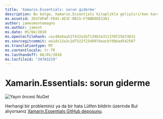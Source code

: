 ```yaml
---
title: 'Xamarin.Essentials: sorun giderme'
description: Bu belge, Xamarin.Essentials kitaplıkla geliştirirken karşılaşılan sorunları giderme açıklar.
ms.assetid: 2E474FAF-F841-4E3C-B815-F7ABD8EE3361
author: jamesmontemagno
ms.author: jamont
ms.date: 05/04/2018
ms.openlocfilehash: cac48e6aa52f432a2bf139b3a311370f25633031
ms.sourcegitcommit: ea1dc12a3c2d7322f234997daacbfdb6ad542507
ms.translationtype: MT
ms.contentlocale: tr-TR
ms.lasthandoff: 06/05/2018
ms.locfileid: "34783219"
---
```

# <a name="xamarinessentials-troubleshooting"></a>Xamarin.Essentials: sorun giderme

![Yayın öncesi NuGet](~/media/shared/pre-release.png)

Herhangi bir probleminiz ya da bir hata Lütfen bildirin üzerinde Bul alıyorsanız [Xamarin.Essentials GitHub deposunu](http://github.com/xamarin/Essentials).
